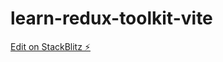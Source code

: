 # learn-redux-toolkit-vite

[Edit on StackBlitz ⚡️](https://stackblitz.com/edit/learn-redux-toolkit-vite)